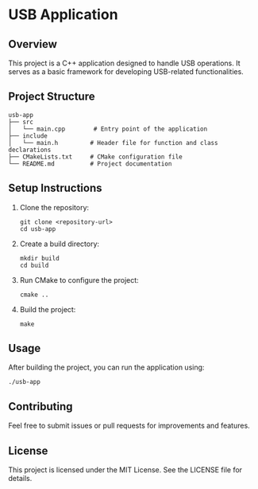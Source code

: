 # USB Application

## Overview
This project is a C++ application designed to handle USB operations. It serves as a basic framework for developing USB-related functionalities.

## Project Structure
```
usb-app
├── src
│   └── main.cpp        # Entry point of the application
├── include
│   └── main.h         # Header file for function and class declarations
├── CMakeLists.txt     # CMake configuration file
└── README.md          # Project documentation
```

## Setup Instructions
1. Clone the repository:
   ```
   git clone <repository-url>
   cd usb-app
   ```

2. Create a build directory:
   ```
   mkdir build
   cd build
   ```

3. Run CMake to configure the project:
   ```
   cmake ..
   ```

4. Build the project:
   ```
   make
   ```

## Usage
After building the project, you can run the application using:
```
./usb-app
```

## Contributing
Feel free to submit issues or pull requests for improvements and features. 

## License
This project is licensed under the MIT License. See the LICENSE file for details.